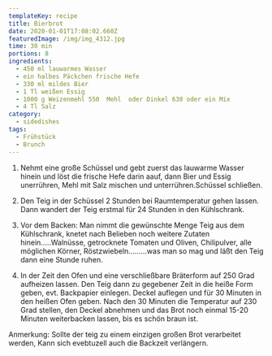 ```yaml
---
templateKey: recipe
title: Bierbrot
date: 2020-01-01T17:08:02.660Z
featuredImage: /img/img_4312.jpg
time: 30 min
portions: 8
ingredients:
  - 450 ml lauwarmes Wasser
  - ein halbes Päckchen frische Hefe
  - 330 ml mildes Bier
  - 1 Tl weißen Essig
  - 1000 g Weizenmehl 550  Mehl  oder Dinkel 630 oder ein Mix
  - 4 Tl Salz
category:
  - sidedishes
tags:
  - Frühstück
  - Brunch
---
```

1. Nehmt eine große Schüssel und gebt zuerst das lauwarme Wasser hinein und löst die frische Hefe darin aauf, dann Bier und Essig unerrühren, Mehl mit Salz mischen und unterrühren.Schüssel schließen.

2. Den Teig in der Schüssel 2 Stunden bei Raumtemperatur gehen lassen. Dann wandert der Teig erstmal für 24 Stunden in den Kühlschrank.  

3. Vor dem Backen: Man nimmt die gewünschte Menge Teig aus dem Kühlschrank, knetet nach Belieben noch weitere Zutaten hinein.....Walnüsse, getrocknete Tomaten und Oliven, Chilipulver, alle möglichen Körner, Röstzwiebeln.........was man so mag und läßt den Teig dann eine Stunde ruhen. 

4. In der Zeit den Ofen und eine verschließbare Bräterform auf 250 Grad aufheizen lassen. Den Teig dann zu gegebener Zeit in die heiße Form geben, evt. Backpapier einlegen. Deckel auflegen und für 30 Minuten in den heißen Ofen geben. Nach den 30 Minuten die Temperatur auf 230 Grad stellen, den Deckel abnehmen und das Brot noch einmal 15-20 Minuten weiterbacken lassen, bis es schön braun ist.

Anmerkung: Sollte der teig zu einem einzigen großen Brot verarbeitet werden, Kann sich evebtuzell auch die Backzeit verlängern.

